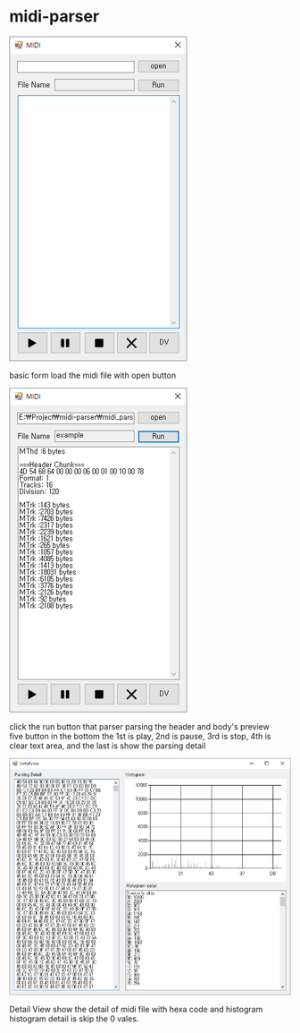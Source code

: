 # midi-parser
![TensorGraph](./midi_parser/readmeResource/basic.png)

basic form load the midi file with open button



![TensorGraph](./midi_parser/readmeResource/run.png)

click the run button that parser parsing the header and body's preview  
five button in the bottom the 1st is play, 2nd is pause, 3rd is stop, 4th is clear text area, and the last is show the parsing detail

![TensorGraph](./midi_parser/readmeResource/detailView.png)

Detail View show the detail of midi file with hexa code and histogram  
histogram detail is skip the 0 vales. 